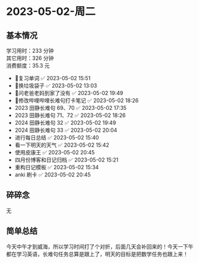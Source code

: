# 2023-05-02-周二

## 基本情况

学习用时：233 分钟  
其它用时：326 分钟  
消费额度：35.3 元

-   📌复习单词 ✅ 2023-05-02 15:51
-   📌换垃圾袋子 ✅ 2023-05-02 13:03
-   📌问老爸老妈到家了没有 ✅ 2023-05-02 19:49
-   📌修改哔哩哔哩长难句打卡笔记 ✅ 2023-05-02 18:26
-   2023 田静长难句 69、70 ✅ 2023-05-02 17:35
-   2023 田静长难句 71、72 ✅ 2023-05-02 18:26
-   2024 田静长难句 32 ✅ 2023-05-02 19:49
-   2024 田静长难句 33 ✅ 2023-05-02 20:04
-   进行每日总结 ✅ 2023-05-02 15:40
-   看一下明天的天气 ✅ 2023-05-02 15:42
-   使用皮康王 ✅ 2023-05-02 20:45
-   四月份博客和日记归档 ✅ 2023-05-02 15:21
-   重构日记模板 ✅ 2023-05-02 15:34
-   anki 刷卡 ✅ 2023-05-02 20:45

## 碎碎念

无

## 简单总结

今天中午才到威海，所以学习时间打了个对折，后面几天会补回来的！今天一下午都在学习英语，长难句任务总算是跟上了，明天的目标是把数学任务也跟上来！